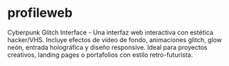 # profileweb
Cyberpunk Glitch Interface - Una interfaz web interactiva con estética hacker/VHS. Incluye efectos de video de fondo, animaciones glitch, glow neón, entrada holográfica y diseño responsive. Ideal para proyectos creativos, landing pages o portafolios con estilo retro-futurista.
